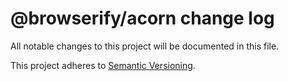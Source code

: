 # @browserify/acorn change log

All notable changes to this project will be documented in this file.

This project adheres to [Semantic Versioning](http://semver.org/).
